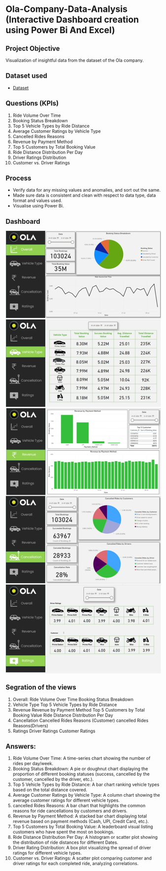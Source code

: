 # Ola-Company-Data-Analysis (Interactive Dashboard creation using Power Bi And Excel)
## Project Objective
Visualization of insightful data from the dataset of the Ola company.

## Dataset used
- <a href="https://github.com/Vikaspundir24/Ola-Company-Analysis/blob/main/Bookings-100000-Rows.xlsx">Dataset</a>

## Questions (KPIs)
 1. Ride Volume Over Time
 2. Booking Status Breakdown
 3. Top 5 Vehicle Types by Ride Distance
 4. Average Customer Ratings by Vehicle Type
 5. Cancelled Rides Reasons
 6. Revenue by Payment Method
 7. Top 5 Customers by Total Booking Value
 8. Ride Distance Distribution Per Day
 9. Driver Ratings Distribution
 10. Customer vs. Driver Ratings


## Process
- Verify data for any missing values and anomalies, and sort out the same.
- Made sure data is consistent and clean with respect to data type, data format and values used.
- Visualise using Power Bi.

## Dashboard

![Screenshot (495)](https://github.com/Vikaspundir24/Ola-Company-Analysis/blob/main/Screenshots/1.jpg)
![Screenshot (495)](https://github.com/Vikaspundir24/Ola-Company-Analysis/blob/main/Screenshots/2.jpg)
![Screenshot (495)](https://github.com/Vikaspundir24/Ola-Company-Analysis/blob/main/Screenshots/3.jpg)
![Screenshot (495)](https://github.com/Vikaspundir24/Ola-Company-Analysis/blob/main/Screenshots/4.jpg)
![Screenshot (495)](https://github.com/Vikaspundir24/Ola-Company-Analysis/blob/main/Screenshots/5.jpg)

## Segration of the views
1. Overall:
 Ride Volume Over Time
 Booking Status Breakdown
2. Vehicle Type
Top 5 Vehicle Types by Ride Distance
3. Revenue
 Revenue by Payment Method
 Top 5 Customers by Total Booking Value
 Ride Distance Distribution Per Day
4. Cancellation
 Cancelled Rides Reasons (Customer)
 cancelled Rides Reasons(Drivers)
5. Ratings
 Driver Ratings
 Customer Ratings

## Answers:
 1. Ride Volume Over Time: A time-series chart showing the number of rides per day/week.
 2. Booking Status Breakdown: A pie or doughnut chart displaying the proportion of different
 booking statuses (success, cancelled by the customer, cancelled by the driver, etc.).
 3. Top 5 Vehicle Types by Ride Distance: A bar chart ranking vehicle types based on the total
 distance covered.
 4. Average Customer Ratings by Vehicle Type: A column chart showing the average
 customer ratings for different vehicle types.
 5. cancelled Rides Reasons: A bar chart that highlights the common reasons for ride
 cancellations by customers and drivers.
 6. Revenue by Payment Method: A stacked bar chart displaying total revenue based on
 payment methods (Cash, UPI, Credit Card, etc.).
 7. Top 5 Customers by Total Booking Value: A leaderboard visual listing customers who have
 spent the most on bookings.
 8. Ride Distance Distribution Per Day: A histogram or scatter plot showing the distribution of
 ride distances for different Dates.
 9. Driver Rating Distribution: A box plot visualizing the spread of driver ratings for different
 vehicle types.
 10. Customer vs. Driver Ratings: A scatter plot comparing customer and driver ratings for
 each completed ride, analyzing correlations.


